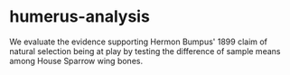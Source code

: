 # humerus-analysis
We evaluate the evidence supporting Hermon Bumpus' 1899 claim of natural selection being at play by testing the difference of sample means among House Sparrow wing bones.
